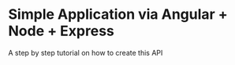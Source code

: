 # Simple Application via Angular + Node + Express

A step by step tutorial on how to create this API 

